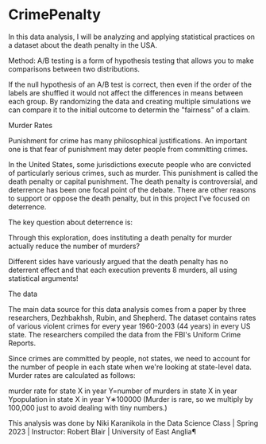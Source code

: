# CrimePenalty

In this data analysis, I will be analyzing and applying statistical practices on a dataset about the death penalty in the USA.

Method:
A/B testing is a form of hypothesis testing that allows you to make comparisons between two distributions.

If the null hypothesis of an A/B test is correct, then even if the order of the labels are shuffled it would not affect the differences in means between each group. By randomizing the data and creating multiple simulations we can compare it to the initial outcome to determin the "fairness" of a claim.

Murder Rates

Punishment for crime has many philosophical justifications. An important one is that fear of punishment may deter people from committing crimes.

In the United States, some jurisdictions execute people who are convicted of particularly serious crimes, such as murder. This punishment is called the death penalty or capital punishment. The death penalty is controversial, and deterrence has been one focal point of the debate. There are other reasons to support or oppose the death penalty, but in this project I've focused on deterrence.

The key question about deterrence is:

Through this exploration, does instituting a death penalty for murder actually reduce the number of murders?

Different sides have variously argued that the death penalty has no deterrent effect and that each execution prevents 8 murders, all using statistical arguments!

The data

The main data source for this data analysis comes from a paper by three researchers, Dezhbakhsh, Rubin, and Shepherd. The dataset contains rates of various violent crimes for every year 1960-2003 (44 years) in every US state. The researchers compiled the data from the FBI's Uniform Crime Reports.

Since crimes are committed by people, not states, we need to account for the number of people in each state when we're looking at state-level data. Murder rates are calculated as follows:

murder rate for state X in year Y=number of murders in state X in year Ypopulation in state X in year Y∗100000
(Murder is rare, so we multiply by 100,000 just to avoid dealing with tiny numbers.)

This analysis was done by Niki Karanikola in the Data Science Class | Spring 2023 | Instructor: Robert Blair | University of East Anglia¶
